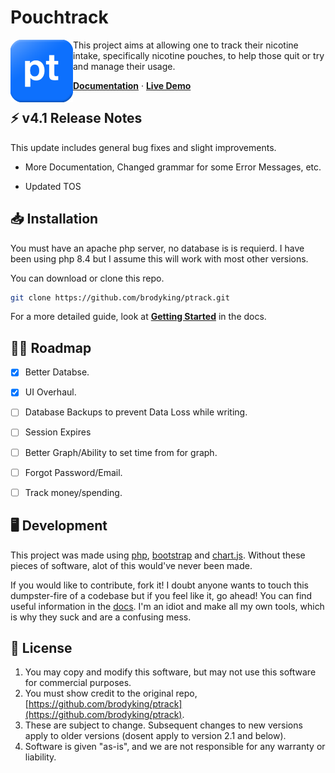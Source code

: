 # Pouchtrack

<img src="./assets/logo.png" width="100px" align="left">

This project aims at allowing one to track their nicotine intake, specifically nicotine pouches, to help those quit or try and manage their usage.

**[Documentation](/docs/index.md)** &middot; **[Live Demo](https://pt.benadryl.dev)**


## ⚡ v4.1 Release Notes

This update includes general bug fixes and slight improvements.

- More Documentation, Changed grammar for some Error Messages, etc.

- Updated TOS

## 📥 Installation

You must have an apache php server, no database is is requierd. I have been using php 8.4 but I assume this will work with most other versions.

You can download or clone this repo.

```bash
git clone https://github.com/brodyking/ptrack.git
```

For a more detailed guide, look at **[Getting Started](/docs/guides/gettingstarted.md)** in the docs.

## 👨‍💻 Roadmap

- [x] Better Databse.

- [x] UI Overhaul.

- [ ] Database Backups to prevent Data Loss while writing.

- [ ] Session Expires

- [ ] Better Graph/Ability to set time from for graph.

- [ ] Forgot Password/Email.

- [ ] Track money/spending.

## 🖥️ Development

This project was made using [php](https://www.php.net/), [bootstrap](https://getbootstrap.com/) and [chart.js](https://www.chartjs.org/). Without these pieces of software, alot of this would've never been made.

If you would like to contribute, fork it! I doubt anyone wants to touch this dumpster-fire of a codebase but if you feel like it, go ahead!
You can find useful information in the [docs](docs/index.md). I'm an idiot and make all my own tools, which is why they suck and are a confusing mess.

## 📄 License

1. You may copy and modify this software, but may not use this software for commercial purposes.
2. You must show credit to the original repo, [https://github.com/brodyking/ptrack](https://github.com/brodyking/ptrack).
3. These are subject to change. Subsequent changes to new versions apply to older versions (dosent apply to version 2.1 and below).
4. Software is given "as-is", and we are not responsible for any warranty or liability.

